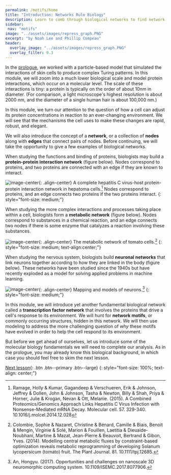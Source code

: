 ```yaml
---
permalink: /motifs/home
title: "Introduction: Networks Rule Biology"
description: Learn to comb through biological networks to find network "motifs" that have evolved to occur surprisingly often and drive cellular processes.
sidebar:
 nav: "motifs"
image: "../assets/images/repress_graph.PNG"
excerpt: "by Noah Lee and Phillip Compeau"
header:
  overlay_image: "../assets/images/repress_graph.PNG"
  overlay_filter: 0.3
---
```


In the [prologue](../prologue), we worked with a particle-based model that simulated the interactions of skin cells to produce complex Turing patterns. In this module, we will zoom into a much lower biological scale and model protein interactions, which occur on a molecular level. The scale of these interactions is tiny: a protein is typically on the order of about 10nm in diameter. (For comparison, a light microscope's highest resolution is about 2000 nm, and the diameter of a single human hair is about 100,000 nm.)

In this module, we turn our attention to the question of how a cell can adjust its protein concentrations in reaction to an ever-changing environment.  We will see that the mechanisms the cell uses to make these changes are rapid, robust, and elegant.

We will also introduce the concept of a **network**, or a collection of **nodes** along with **edges** that connect pairs of nodes. Before continuing, we will take the opportunity to give a few examples of biological networks.

When studying the functions and binding of proteins, biologists may build a **protein-protein interaction network** (figure below). Nodes correspond to proteins, and two proteins are connected with an edge if they are known to interact.

![image-center](../assets/images/PPI_network.png){: .align-center}
A complete hepatitis C virus-host protein-protein interaction network in hepatoma cells.[^PPInetwork] Nodes correspond to proteins, and an edge connects two proteins if the two proteins interact.
{: style="font-size: medium;"}

When studying the more complex interactions and processes taking place within a cell, biologists form a **metabolic network** (figure below). Nodes correspond to substances in a chemical reaction, and an edge connects two nodes if there is some enzyme that catalyzes a reaction involving these substances.

![image-center](../assets/images/The-metabolic-network-of-tomato-cells-The-system-is-a-cell-with-symbolic-subcellular.png){: .align-center}
The metabolic network of tomato cells.[^metabolicNetwork]
{: style="font-size: medium; text-align:center;"}

When studying the nervous system, biologists build **neuronal networks** that link neurons together according to how they are linked in the body (figure below). These networks have been studied since the 1940s but have recently exploded as a model for solving applied problems in machine learning.

![image-center](../assets/images/Neuron-networks-a-brain-b-neural-network-c-neuron-connecting-structure-d-neuron.png){: .align-center}
Mapping and models of neurons.[^neuralNetwork]
{: style="font-size: medium;"}

In this module, we will introduce yet another fundamental biological network called a **transcription factor network** that involves the proteins that drive a cell's response to its environment. We will hunt for **network motifs**, or commonly occurring structures, hidden in this network. We will then use modeling to address the more challenging question of *why* these motifs have evolved in order to help the cell respond to its environment.

But before we get ahead of ourselves, let us introduce some of the molecular biology fundamentals we will need to complete our analysis. As in the prologue, you may already know this biological background, in which case you should feel free to skim the next lesson.

[Next lesson](transcription){: .btn .btn--primary .btn--large}
{: style="font-size: 100%; text-align: center;"}

[^neuralNetwork]: An, Hongyu. (2017). Opportunities and challenges on nanoscale 3D neuromorphic computing system. 10.1109/ISEMC.2017.8077906.
[^metabolicNetwork]: Colombie, Sophie & Nazaret, Christine & Bénard, Camille & Biais, Benoit & Mengin, Virginie & Solé, Marion & Fouillen, Laetitia & Dieuaide‐Noubhani, Martine & Mazat, Jean-Pierre & Beauvoit, Bertrand & Gibon, Yves. (2014). Modelling central metabolic fluxes by constraint-based optimization reveals metabolic reprogramming of developing Solanum lycopersicum (tomato) fruit. The Plant Journal. 81. 10.1111/tpj.12685.
[^PPInetwork]: Ramage, Holly & Kumar, Gagandeep & Verschueren, Erik & Johnson, Jeffrey & Dollen, John & Johnson, Tasha & Newton, Billy & Shah, Priya & Horner, Julie & Krogan, Nevan & Ott, Melanie. (2015). A Combined Proteomics/Genomics Approach Links Hepatitis C Virus Infection with Nonsense-Mediated mRNA Decay. Molecular cell. 57. 329-340. 10.1016/j.molcel.2014.12.028

